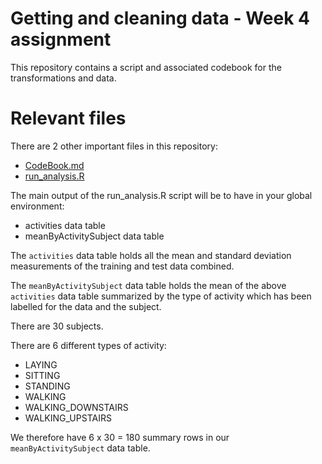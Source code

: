# Getting and cleaning data - Week 4 assignment

This repository contains a script and associated codebook for the transformations and data.

# Relevant files

There are 2 other important files in this repository:
- [CodeBook.md](CodeBook.md)
- [run_analysis.R](run_analysis.R)

The main output of the run_analysis.R script will be to have in your global environment:
- activities data table
- meanByActivitySubject data table

The `activities` data table holds all the mean and standard deviation measurements of the training and test data combined.

The `meanByActivitySubject` data table holds the mean of the above `activities` data table summarized by the type of activity which has been labelled for the data and the subject.

There are 30 subjects.

There are 6 different types of activity:
- LAYING
- SITTING
- STANDING
- WALKING
- WALKING_DOWNSTAIRS
- WALKING_UPSTAIRS

We therefore have 6 x 30 = 180 summary rows in our `meanByActivitySubject` data table.
